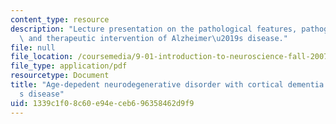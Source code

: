 ```yaml
---
content_type: resource
description: "Lecture presentation on the pathological features, pathogenesis, diagnosis,\
  \ and therapeutic intervention of Alzheimer\u2019s disease."
file: null
file_location: /coursemedia/9-01-introduction-to-neuroscience-fall-2007/1339c1f08c60e94eceb696358462d9f9_17_bcs_lec_11_19.pdf
file_type: application/pdf
resourcetype: Document
title: "Age-depedent neurodegenerative disorder with cortical dementia - Alzheimer\u2019\
  s disease"
uid: 1339c1f0-8c60-e94e-ceb6-96358462d9f9
---
```

